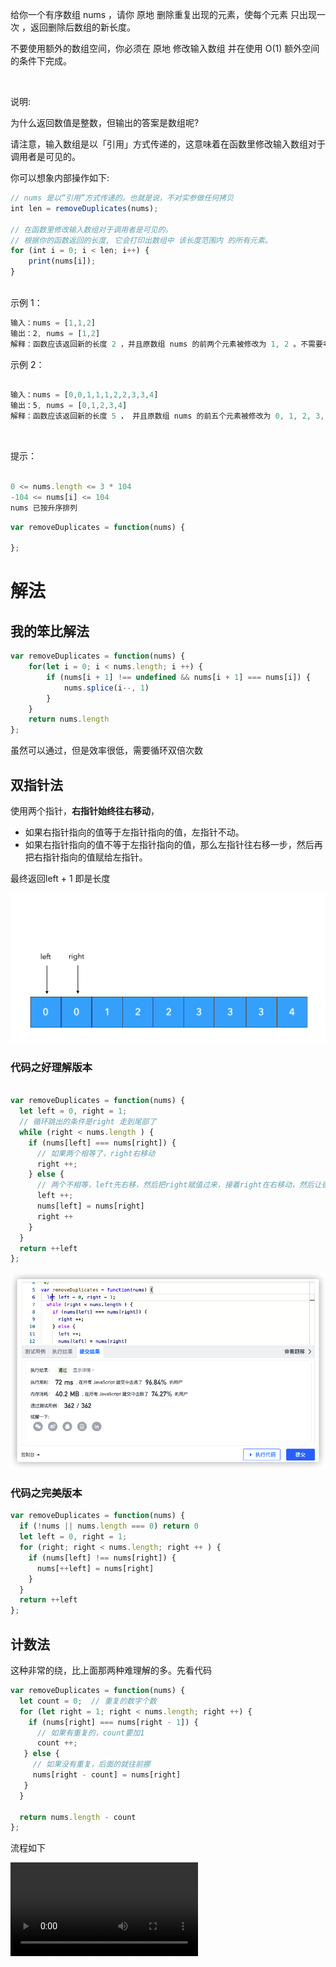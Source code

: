 给你一个有序数组 nums ，请你 原地 删除重复出现的元素，使每个元素 只出现一次 ，返回删除后数组的新长度。

不要使用额外的数组空间，你必须在 原地 修改输入数组 并在使用 O(1) 额外空间的条件下完成。

 

说明:

为什么返回数值是整数，但输出的答案是数组呢?

请注意，输入数组是以「引用」方式传递的，这意味着在函数里修改输入数组对于调用者是可见的。

你可以想象内部操作如下:

```js
// nums 是以“引用”方式传递的。也就是说，不对实参做任何拷贝
int len = removeDuplicates(nums);

// 在函数里修改输入数组对于调用者是可见的。
// 根据你的函数返回的长度, 它会打印出数组中 该长度范围内 的所有元素。
for (int i = 0; i < len; i++) {
    print(nums[i]);
}
 
```
示例 1：
```js
输入：nums = [1,1,2]
输出：2, nums = [1,2]
解释：函数应该返回新的长度 2 ，并且原数组 nums 的前两个元素被修改为 1, 2 。不需要考虑数组中超出新长度后面的元素。
```
示例 2：

```js

输入：nums = [0,0,1,1,1,2,2,3,3,4]
输出：5, nums = [0,1,2,3,4]
解释：函数应该返回新的长度 5 ， 并且原数组 nums 的前五个元素被修改为 0, 1, 2, 3, 4 。不需要考虑数组中超出新长度后面的元素。
```
 

提示：

```js

0 <= nums.length <= 3 * 104
-104 <= nums[i] <= 104
nums 已按升序排列
```


```js
var removeDuplicates = function(nums) {
    
};

```

# 解法

## 我的笨比解法

```js
var removeDuplicates = function(nums) {
    for(let i = 0; i < nums.length; i ++) {
        if (nums[i + 1] !== undefined && nums[i + 1] === nums[i]) {
            nums.splice(i--, 1)
        }
    }
    return nums.length
};
```

虽然可以通过，但是效率很低，需要循环双倍次数

## 双指针法

使用两个指针，**右指针始终往右移动**，

- 如果右指针指向的值等于左指针指向的值，左指针不动。
- 如果右指针指向的值不等于左指针指向的值，那么左指针往右移一步，然后再把右指针指向的值赋给左指针。

最终返回left + 1 即是长度

![双指针](assets/双指针.gif)

### 代码之好理解版本

```js

var removeDuplicates = function(nums) {
  let left = 0, right = 1;
  // 循环跳出的条件是right 走到尾部了
  while (right < nums.length ) {
    if (nums[left] === nums[right]) {
      // 如果两个相等了，right右移动
      right ++;
    } else {
      // 两个不相等，left先右移，然后把right赋值过来，接着right在右移动，然后让循环继续走
      left ++;
      nums[left] = nums[right]
      right ++
    }
  }
  return ++left
};

```

![](assets/result.png)

### 代码之完美版本

```js
var removeDuplicates = function(nums) {
  if (!nums || nums.length === 0) return 0
  let left = 0, right = 1;
  for (right; right < nums.length; right ++ ) {
    if (nums[left] !== nums[right]) {
      nums[++left] = nums[right]
    }
  }
  return ++left
};
```

## 计数法

这种非常的绕，比上面那两种难理解的多。先看代码

```js
var removeDuplicates = function(nums) {
  let count = 0;  // 重复的数字个数
  for (let right = 1; right < nums.length; right ++) {
    if (nums[right] === nums[right - 1]) {
      // 如果有重复的，count要加1
      count ++;
   } else {
     // 如果没有重复，后面的就往前挪
     nums[right - count] = nums[right]
   }
  }

  return nums.length - count
};
```

流程如下

<video controls="">
    <source src='https://cdn.jsdelivr.net/gh/xiaojieajie/leetcode/%E5%88%9D%E7%BA%A7/%E6%95%B0%E7%BB%84/%E5%88%A0%E9%99%A4%E6%95%B0%E7%BB%84%E4%B8%AD%E7%9A%84%E9%87%8D%E5%A4%8D%E9%A1%B9/assets/num.mp4' type="video/mp4">
</video>